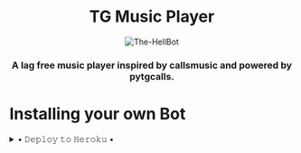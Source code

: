 <h1 align="center">
  <b>TG Music Player</b>
</h1>

<p align="center">
  <img src="https://te.legra.ph/file/fa999d3949f84a2398d32.jpg" alt="The-HellBot">
</p>

<h3 align="center">
  <b>A lag free music player inspired by callsmusic and powered by pytgcalls.</b>
</h3>

# Installing your own Bot

<details>

  <summary> • 𝙳𝚎𝚙𝚕𝚘𝚢 𝚝𝚘 𝙷𝚎𝚛𝚘𝚔𝚞 • </summary>

### I would suggest you to host this on Europe server for better quality and less crashes.

[![Deploy To Heroku](https://www.herokucdn.com/deploy/button.svg)](https://heroku.com/deploy) 

</details>



  


